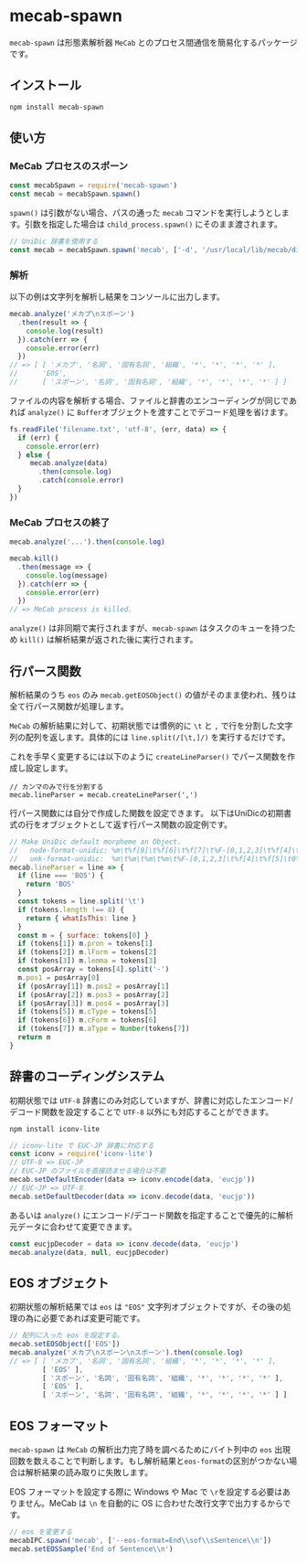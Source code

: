 # mecab-spawn
``mecab-spawn`` は形態素解析器 ``MeCab`` とのプロセス間通信を簡易化するパッケージです。

## インストール
```sh
npm install mecab-spawn
```

## 使い方

### MeCab プロセスのスポーン
``` javascript
const mecabSpawn = require('mecab-spawn')
const mecab = mecabSpawn.spawn()
```
``spawn()`` は引数がない場合、パスの通った ``mecab`` コマンドを実行しようとします。引数を指定した場合は ``child_process.spawn()`` にそのまま渡されます。

``` javascript
// UniDic 辞書を使用する
const mecab = mecabSpawn.spawn('mecab', ['-d', '/usr/local/lib/mecab/dic/unidic-mecab'])
```

### 解析
以下の例は文字列を解析し結果をコンソールに出力します。

``` javascript
mecab.analyze('メカブ\nスポーン')
  .then(result => {
    console.log(result)
  }).catch(err => {
    console.error(err)
  })
// => [ [ 'メカブ', '名詞', '固有名詞', '組織', '*', '*', '*', '*' ],
//      'EOS',
//      [ 'スポーン', '名詞', '固有名詞', '組織', '*', '*', '*', '*' ] ]
```

ファイルの内容を解析する場合、ファイルと辞書のエンコーディングが同じであれば ``analyze()`` に ``Buffer``オブジェクトを渡すことでデコード処理を省けます。

``` javascript
fs.readFile('filename.txt', 'utf-8', (err, data) => {
  if (err) {
    console.error(err)
  } else {
     mecab.analyze(data)
       .then(console.log)
       .catch(console.error)
  }
})
```

### MeCab プロセスの終了
``` javascript
mecab.analyze('...').then(console.log)

mecab.kill()
  .then(message => {
    console.log(message)
  }).catch(err => {
    console.error(err)
  })
// => MeCab process is killed.
```

``analyze()`` は非同期で実行されますが、``mecab-spawn`` はタスクのキューを持つため ``kill()`` は解析結果が返された後に実行されます。

## 行パース関数
解析結果のうち ``eos`` のみ ``mecab.getEOSObject()`` の値がそのまま使われ、残りは全て行パース関数が処理します。

``MeCab`` の解析結果に対して、初期状態では慣例的に ``\t`` と ``,`` で行を分割した文字列の配列を返します。具体的には ``line.split(/[\t,]/)`` を実行するだけです。

これを手早く変更するには以下のように ``createLineParser()`` でパース関数を作成し設定します。
```
// カンマのみで行を分割する
mecab.lineParser = mecab.createLineParser(',')
```

行パース関数には自分で作成した関数を設定できます。
以下はUniDicの初期書式の行をオブジェクトとして返す行パース関数の設定例です。

``` javascript
// Make UniDic default morpheme an Object.
//   node-format-unidic: %m\t%f[9]\t%f[6]\t%f[7]\t%F-[0,1,2,3]\t%f[4]\t%f[5]\t%f[23]\n
//   unk-format-unidic:  %m\t%m\t%m\t%m\t%F-[0,1,2,3]\t%f[4]\t%f[5]\t0\n
mecab.lineParser = line => {
  if (line === 'BOS') {
    return 'BOS'
  }
  const tokens = line.split('\t')
  if (tokens.length !== 8) {
    return { whatIsThis: line }
  }
  const m = { surface: tokens[0] }
  if (tokens[1]) m.pron = tokens[1]
  if (tokens[2]) m.lForm = tokens[2]
  if (tokens[3]) m.lemma = tokens[3]
  const posArray = tokens[4].split('-')
  m.pos1 = posArray[0]
  if (posArray[1]) m.pos2 = posArray[1]
  if (posArray[2]) m.pos3 = posArray[2]
  if (posArray[3]) m.pos4 = posArray[3]
  if (tokens[5]) m.cType = tokens[5]
  if (tokens[6]) m.cForm = tokens[6]
  if (tokens[7]) m.aType = Number(tokens[7])
  return m
}
```

## 辞書のコーディングシステム
初期状態では ``UTF-8`` 辞書にのみ対応していますが、辞書に対応したエンコード/デコード関数を設定することで ``UTF-8`` 以外にも対応することができます。

``` sh
npm install iconv-lite
```

``` javascript
// iconv-lite で EUC-JP 辞書に対応する
const iconv = require('iconv-lite')
// UTF-8 => EUC-JP
// EUC-JP のファイルを直接読ませる場合は不要
mecab.setDefaultEncoder(data => iconv.encode(data, 'eucjp'))
// EUC-JP => UTF-8
mecab.setDefaultDecoder(data => iconv.decode(data, 'eucjp'))
```

あるいは ``analyze()`` にエンコード/デコード関数を指定することで優先的に解析元データに合わせて変更できます。
``` javascript
const eucjpDecoder = data => iconv.decode(data, 'eucjp')
mecab.analyze(data, null, eucjpDecoder)
```

## EOS オブジェクト
初期状態の解析結果では ``eos`` は ``"EOS"`` 文字列オブジェクトですが、その後の処理の為に必要であれば変更可能です。
``` javascript
// 配列に入った eos を設定する。
mecab.setEOSObject(['EOS'])
mecab.analyze('メカブ\nスポーン\nスポーン').then(console.log)
// => [ [ 'メカブ', '名詞', '固有名詞', '組織', '*', '*', '*', '*' ],
        [ 'EOS' ],
        [ 'スポーン', '名詞', '固有名詞', '組織', '*', '*', '*', '*' ],
        [ 'EOS' ],
        [ 'スポーン', '名詞', '固有名詞', '組織', '*', '*', '*', '*' ] ]
```

## EOS フォーマット
``mecab-spawn`` は ``MeCab`` の解析出力完了時を調べるためにバイト列中の ``eos`` 出現回数を数えることで判断します。もし解析結果と``eos-format``の区別がつかない場合は解析結果の読み取りに失敗します。

EOS フォーマットを設定する際に Windows や Mac で ``\r``を設定する必要はありません。MeCab は ``\n`` を自動的に OS に合わせた改行文字で出力するからです。

``` javascript
// eos を変更する
mecabIPC.spawn('mecab', ['--eos-format=End\\sof\\sSentence\\n'])
mecab.setEOSSample('End of Sentence\\n')
```

